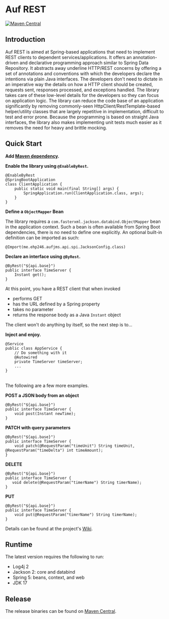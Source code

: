 # Auf REST

[![Maven Central](https://maven-badges.herokuapp.com/maven-central/me.ehp246/auf-rest/badge.svg?style=flat-square)](https://maven-badges.herokuapp.com/maven-central/me.ehp246/auf-rest)

## Introduction
Auf REST is aimed at Spring-based applications that need to implement REST clients to dependent services/applications. It offers an annotation-driven and declarative programming approach similar to  Spring Data Repository. It abstracts away underline HTTP/REST concerns by offering a set of annotations and conventions with which the developers declare the intentions via plain Java interfaces. The developers don't need to dictate in an imperative way the details on how a HTTP client should be created, requests sent, responses processed, and exceptions handled. The library takes care of these low-level details for the developers so they can focus on application logic. The library can reduce the code base of an application significantly by removing commonly-seen HttpClient/RestTemplate-based helper/utility classes that are largely repetitive in implementation, difficult to test and error prone. Because the programming is based on straight Java interfaces, the library also makes implementing unit tests much easier as it removes the need for heavy and brittle mocking.

## Quick Start

**Add [Maven dependency](https://mvnrepository.com/artifact/me.ehp246/auf-rest).**

**Enable the library using `@EnableByRest`.**

```
@EnableByRest
@SpringBootApplication
class ClientApplication {
    public static void main(final String[] args) {
        SpringApplication.run(ClientApplication.class, args);
    }
}
```

**Define a `ObjectMapper` Bean**

The library requires a ``com.fasterxml.jackson.databind.ObjectMapper`` bean in the application context. Such a bean is often available from Spring Boot dependencies, there is no need to define one explicitly. An optional built-in definition can be imported as such:

```
@Import(me.ehp246.aufjms.api.spi.JacksonConfig.class)
```


**Declare an interface using `@ByRest`.**

```
@ByRest("${api.base}")
public interface TimeServer {
    Instant get();
}
```
At this point, you have a REST client that when invoked
* performs GET
* has the URL defined by a Spring property
* takes no parameter
* returns the response body as a Java ``Instant`` object

The client won't do anything by itself, so the next step is to...

**Inject and enjoy.**

```
@Service
public class AppService {
    // Do something with it
    @Autowired
    private TimeServer timeServer;
    ...
}
```

<br>
The following are a few more examples.

**POST a JSON body from an object**

```
@ByRest("${api.base}")
public interface TimeServer {
    void post(Instant newTime);
}
```

**PATCH with query parameters**

```
@ByRest("${api.base}")
public interface TimeServer {
    void patch(@RequestParam("timeUnit") String timeUnit, @RequestParam("timeDelta") int timeAmount);
}
```

**DELETE**

```
@ByRest("${api.base}")
public interface TimeServer {
   void delete(@RequestParam("timerName") String timerName);
}
```

**PUT**

```
@ByRest("${api.base}")
public interface TimeServer {
    void put(@RequestParam("timerName") String timerName);
}
```

Details can be found at the project's [Wiki](https://github.com/ehp246/auf-rest/wiki).

## Runtime
The latest version requires the following to run:
* Log4j 2
* Jackson 2: core and databind
* Spring 5: beans, context, and web
* JDK 17

## Release
The release binaries can be found on [Maven Central](https://mvnrepository.com/artifact/me.ehp246/auf-rest).
